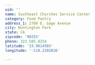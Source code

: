 ```yaml
---
uid: ''
name: Southeast Churches Service Center
category: Food Pantry
address_1: 2780 E. Gage Avenue
city: Huntington Park
state: CA
zipcode: '90255'
phone: 323.585.8254
latitude: '33.9814503'
longitude: '-118.2202826'

---
```


